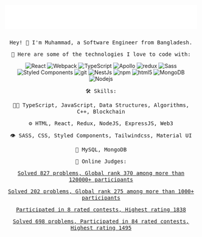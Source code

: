 <h1 align="center">
  <img src="https://raw.githubusercontent.com/akrabulislam/akrabulislam/main/name.svg" alt="Muhammad Akrabul Islam" />
</h1>

<p align="center">
  <samp>Hey! 👋 I'm Muhammad, a Software Engineer from Bangladesh.</samp>
</p>

<p align="center">
  <samp>🚀 Here are some of the technologies I love to code with:</samp>
</p>

<p align="center">
  <img alt="React" src="https://img.shields.io/badge/-React-45b8d8?style=for-the-badge&logo=react&logoColor=white" />
  <img alt="Webpack" src="https://img.shields.io/badge/-Webpack-8DD6F9?style=for-the-badge&logo=webpack&logoColor=white" /> 
  <img alt="TypeScript" src="https://img.shields.io/badge/-TypeScript-007ACC?style=for-the-badge&logo=typescript&logoColor=white" />
  <img alt="Apollo" src="https://img.shields.io/badge/-Apollo%20GraphQL-311C87?style=for-the-badge&logo=apollo-graphql&logoColor=white" />
  <img alt="redux" src="https://img.shields.io/badge/-Redux-764ABC?style=for-the-badge&logo=redux&logoColor=white" />
  <img alt="Sass" src="https://img.shields.io/badge/-Sass-CC6699?style=for-the-badge&logo=sass&logoColor=white" />
  <img alt="Styled Components" src="https://img.shields.io/badge/-Styled_Components-db7092?style=for-the-badge&logo=styled-components&logoColor=white" />
  <img alt="git" src="https://img.shields.io/badge/-Git-F05032?style=for-the-badge&logo=git&logoColor=white" />
  <img alt="NestJs" src="https://img.shields.io/badge/-NestJs-ea2845?style=for-the-badge&logo=nestjs&logoColor=white" />
  <img alt="npm" src="https://img.shields.io/badge/-NPM-CB3837?style=for-the-badge&logo=npm&logoColor=white" />
  <img alt="html5" src="https://img.shields.io/badge/-HTML5-E34F26?style=for-the-badge&logo=html5&logoColor=white" />
  <img alt="MongoDB" src="https://img.shields.io/badge/-MongoDB-13aa52?style=for-the-badge&logo=mongodb&logoColor=white" />
  <img alt="Nodejs" src="https://img.shields.io/badge/-Nodejs-43853d?style=for-the-badge&logo=Node.js&logoColor=white" />
</p>

<p align="center">
  <samp>🛠️ Skills:</samp>
</p>

<p align="center">
  <samp>👨‍💻 TypeScript, JavaScript, Data Structures, Algorithms, C++, Blockchain</samp>
</p>

<p align="center">
  <samp>⚙️ HTML, React, Redux, NodeJS, ExpressJS, Web3</samp>
</p>

<p align="center">
  <samp>👁️ SASS, CSS, Styled Components, Tailwindcss, Material UI</samp>
</p>

<p align="center">
  <samp>💽 MySQL, MongoDB</samp>
</p>

<p align="center">
  <samp>🌟 Online Judges:</samp>
</p>

<p align="center">
  <a href="https://uhunt.onlinejudge.org/id/867156"><samp>Solved 827 problems, Global rank 370 among more than 120000+ participants</samp></a>
</p>

<p align="center">
  <a href="https://lightoj.com/user/akrabulislam"><samp>Solved 202 problems, Global rank 275 among more than 1000+ participants</samp></a>
</p>

<p align="center">
  <a href="https://www.codechef.com/users/darkdreamofmy1"><samp>Participated in 8 rated contests, Highest rating 1838</samp></a>
</p>

<p align="center">
  <a href="https://codeforces.com/profile/_I_am_back_"><samp>Solved 698 problems, Participated in 84 rated contests, Highest rating 1495</samp></a>
</p>
